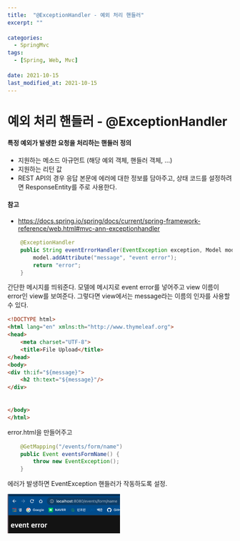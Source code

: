 ```yaml
---
title:  "@ExceptionHandler - 예외 처리 핸들러"
excerpt: ""

categories:
  - SpringMvc
tags:
  - [Spring, Web, Mvc]
 
date: 2021-10-15
last_modified_at: 2021-10-15
---
```




# 예외 처리 핸들러 - @ExceptionHandler

#### 특정 예외가 발생한 요청을 처리하는 핸들러 정의

- 지원하는 메소드 아규먼트 (해당 예외 객체, 핸들러 객체, ...)
- 지원하는 리턴 값
- REST API의 경우 응답 본문에 에러에 대한 정보를 담아주고, 상태 코드를 설정하려면 ResponseEntity를 주로 사용한다.

#### 참고

- https://docs.spring.io/spring/docs/current/spring-framework-reference/web.html#mvc-ann-exceptionhandler



```java
    @ExceptionHandler
    public String eventErrorHandler(EventException exception, Model model) {
        model.addAttribute("message", "event error");
        return "error";
    }
```

간단한 메시지를 띄워준다. 모델에 메시지로 event error를 넣어주고 view 이름이 error인 view를 보여준다. 그렇다면 view에서는 message라는 이름의 인자를 사용할 수 있다.



```html
<!DOCTYPE html>
<html lang="en" xmlns:th="http://www.thymeleaf.org">
<head>
    <meta charset="UTF-8">
    <title>File Upload</title>
</head>
<body>
<div th:if="${message}">
    <h2 th:text="${message}"/>
</div>


</body>
</html>
```

error.html을 만들어주고



```java
    @GetMapping("/events/form/name")
    public Event eventsFormName() {
        throw new EventException();
    }
```

에러가 발생하면 EventException 핸들러가 작동하도록 설정.

<img src="/assets/images/image-20211016045956027.png" alt="image-20211016045956027" style="width:50%;" />

